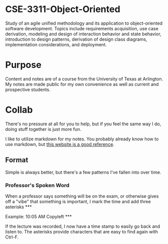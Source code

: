 # CSE-3311-Object-Oriented
Study of an agile unified methodology and its application to object-oriented software development. Topics include requirements acquisition, use case derivation, modeling and design of interaction behavior and state behavior, introduction to design patterns, derivation of design class diagrams, implementation considerations, and deployment.

# Purpose
Content and notes are of a course from the University of Texas at Arlington. My notes are made public for my own convenience as well as current and prospective students.

# Collab
There's no pressure at all for you to help, but if you feel the same way I do, doing stuff together is just more fun. 

I like to utilize markdown for my notes. You probably already know how to use markdown, but [this website is a good reference](https://www.markdownguide.org/cheat-sheet).

## Format
Simple is always better, but there's a few patterns I've fallen into over time.

### Professor's Spoken Word
When a professor says something will be on the exam, or otherwise gives off a "vibe" that something is important, I mark the time and add three asterisks ***

Example:
10:05 AM
Copyleft *** 

If the lecture was recorded, I now have a time stamp to easily go back and listen to. The asterisks provide characters that are easy to find again with Ctrl-F.

